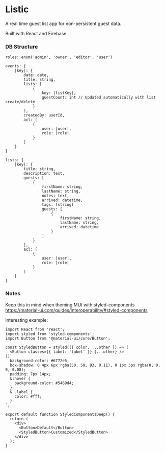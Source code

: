# Listic

A real time guest list app for non-persistent guest data.

Built with React and Firebase

### DB Structure

```
roles: enum('admin', 'owner', 'editor', 'user')

events: {
	|key|: {
		date: date,
		title: string,
		lists: [
			{
				key: |listKey|,
				guestCount: int // Updated automatically with list create/delete
			}
		],
		createdBy: userId,
		acl: [
			{
				user: |user|,
				role: |role|
			}
		]
	}
}

lists: {
	|key|: {
		title: string,
		description: text,
		guests: [
			{
				firstName: string,
				lastName: string,
				notes: text,
				arrived: datetime,
				tags: [string]
				guests: [
					{ 
						firstName: string,
						lastName: string,
						arrived: datetime
					}
				]
			}
		],
		acl: [
			{
				user: |user|,
				role: |role|
			}
		]
	}
}
```

### Notes
Keep this in mind when theming MUI with styled-components
https://material-ui.com/guides/interoperability/#styled-components

Interesting example:

```
import React from 'react';
import styled from 'styled-components';
import Button from '@material-ui/core/Button';

const StyledButton = styled(({ color, ...other }) => (
  <Button classes={{ label: 'label' }} {...other} />
))`
  background-color: #6772e5;
  box-shadow: 0 4px 6px rgba(50, 50, 93, 0.11), 0 1px 3px rgba(0, 0, 0, 0.08);
  padding: 7px 14px;
  &:hover {
    background-color: #5469d4;
  }
  & .label {
    color: #fff;
  }
`;

export default function StyledComponentsDeep() {
  return (
    <div>
      <Button>Default</Button>
      <StyledButton>Customized</StyledButton>
    </div>
  );
}
```